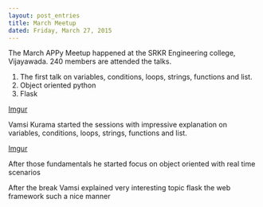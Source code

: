```yaml
---
layout: post_entries
title: March Meetup
dated: Friday, March 27, 2015
---
```


The March APPy Meetup happened at the SRKR Engineering college, Vijayawada.
240 members are attended the talks.
1) The first talk on variables, conditions, loops, strings, functions and list.
2) Object oriented python
3) Flask


[Imgur](http://i.imgur.com/KOvVV7N.png)


Vamsi Kurama started the sessions with impressive explanation on variables, conditions, loops, strings, functions and list.


[Imgur](http://i.imgur.com/G3obRrl.png)


After those fundamentals he started focus on object oriented with real time scenarios


After the break Vamsi explained very interesting topic flask the web framework such a nice manner
